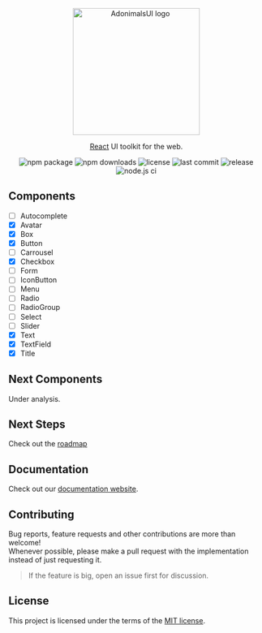 <!-- Logo -->
<p align="center">
  <img width="250" src="src/static/logo-ui.svg" alt="AdonimalsUI logo" />
</p>

<!-- Name -->
<p align="center"><a href='http://facebook.github.io/react/'>React</a> UI toolkit for the web.</p>

<!-- Badges --> 
<div align="center">

![npm package](https://img.shields.io/npm/v/adonimals-ui/latest.svg)
![npm downloads](https://img.shields.io/npm/dm/adonimals-ui.svg)
![license](https://img.shields.io/github/license/dittrichlucas/adonimals-ui)
![last commit](https://img.shields.io/github/last-commit/dittrichlucas/adonimals-ui)
![release](https://github.com/dittrichlucas/adonimals-ui/actions/workflows/release.yml/badge.svg)
![node.js ci](https://github.com/dittrichlucas/adonimals-ui/actions/workflows/build.yml/badge.svg)

</div>

<!--
## Installation

AdonimalsUI is available as an [npm package](https://www.npmjs.com/package/).

```sh
// with npm
npm install adonimals-ui

// with yarn
yarn add adonimals-ui
```

## Usage

Here is a quick example to get you started, **it's all you need**:

```jsx
import React from 'react'
import ReactDOM from 'react-dom'
import { Button } from 'adonimals-ui'

function App() {
  return (
    <Button variant="contained" color="primary">
      Hello World
    </Button>
  );
}

ReactDOM.render(<App />, document.querySelector('#app'));
```
-->
## Components

- [ ] Autocomplete
- [x] Avatar
- [x] Box
- [x] Button
- [ ] Carrousel
- [x] Checkbox
- [ ] Form
- [ ] IconButton
- [ ] Menu
- [ ] Radio
- [ ] RadioGroup
- [ ] Select
- [ ] Slider
- [x] Text
- [x] TextField
- [x] Title

## Next Components

Under analysis.

## Next Steps

Check out the [roadmap](./ROADMAP.md)

## Documentation

Check out our [documentation website]().

## Contributing

Bug reports, feature requests and other contributions are more than welcome! <br/>
Whenever possible, please make a pull request with the implementation instead of just requesting it.

> If the feature is big, open an issue first for discussion.

## License

This project is licensed under the terms of the
[MIT license](/LICENSE).
